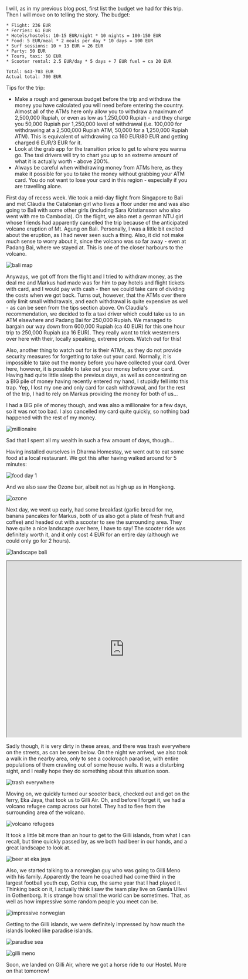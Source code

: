 
I will, as in my previous blog post, first list the budget we had for this trip. Then I will move on to telling the story. The budget:

```
* Flight: 236 EUR
* Ferries: 61 EUR
* Hotels/hostels: 10-15 EUR/night * 10 nights = 100-150 EUR
* Food: 5 EUR/meal * 2 meals per day * 10 days = 100 EUR
* Surf sessions: 10 + 13 EUR = 26 EUR
* Party: 50 EUR
* Tours, taxi: 50 EUR
* Scooter rental: 2.5 EUR/day * 5 days + 7 EUR fuel = ca 20 EUR

Total: 643-703 EUR
Actual total: 700 EUR
```

Tips for the trip:
* Make a rough and generous budget before the trip and withdraw the money you have calculated you will need before entering the country. Almost all of the ATMs here only allow you to withdraw a maximum of 2,500,000 Rupiah, or even as low as 1,250,000 Rupiah - and they charge you 50,000 Rupiah per 1,250,000 level of withdrawal (i.e. 100,000 for withdrawing at a 2,500,000 Rupiah ATM, 50,000 for a 1,250,000 Rupiah ATM). This is equivalent of withdrawing ca 160 EUR/80 EUR and getting charged 6 EUR/3 EUR for it.
* Look at the grab app for the transition price to get to where you wanna go. The taxi drivers will try to chart you up to an extreme amount of what it is actually worth - above 200%.
* Always be careful when withdrawing money from ATMs here, as they make it possible for you to take the money without grabbing your ATM card. You do not want to lose your card in this region - especially if you are travelling alone.

First day of recess week. We took a mid-day flight from Singapore to Bali and met Clàudia the Catalonian girl who lives a floor under me and was also going to Bali with some other girls (including Sara Kristiansson who also went with me to Cambodia). On the flight, we also met a german NTU girl whose friends had apparently cancelled the trip because of the anticipated volcano eruption of Mt. Agung on Bali. Personally, I was a little bit excited about the eruption, as I had never seen such a thing. Also, it did not make much sense to worry about it, since the volcano was so far away - even at Padang Bai, where we stayed at. This is one of the closer harbours to the volcano.

![bali map](https://i1.wp.com/www.bali-travel.de/images/Bali_Map.gif)

Anyways, we got off from the flight and I tried to withdraw money, as the deal me and Markus had made was for him to pay hotels and flight tickets with card, and I would pay with cash - then we could take care of dividing the costs when we got back. Turns out, however, that the ATMs over there only limit small withdrawals, and each withdrawal is quite expensive as well - as can be seen from the tips section above. On Claudia's recommendation, we decided to fix a taxi driver which could take us to an ATM elsewhere and Padang Bai for 250,000 Rupiah. We managed to bargain our way down from 600,000 Rupiah (ca 40 EUR) for this one hour trip to 250,000 Rupiah (ca 16 EUR). They really want to trick westerners over here with their, locally speaking, extreme prices. Watch out for this!

Also, another thing to watch out for is their ATMs, as they do not provide security measures for forgetting to take out your card. Normally, it is impossible to take out the money before you have collected your card. Over here, however, it is possible to take out your money before your card. Having had quite little sleep the previous days, as well as concentrating on a BIG pile of money having recently entered my hand, I stupidly fell into this trap. Yep, I lost my one and only card for cash withdrawal, and for the rest of the trip, I had to rely on Markus providing the money for both of us...

I had a BIG pile of money though, and was also a millionaire for a few days, so it was not too bad. I also cancelled my card quite quickly, so nothing bad happened with the rest of my money.

![millionaire](https://lh3.googleusercontent.com/SjG5OXGIFRzVaeifaHmDG4KBccCtwUYwXjgM7bNj84WWDaV45vHQzgh8nxo0EUracJ62zP7FcfAqsMZ_VgnmSteW1MljtL-2Zvp2LK5hVoW9b8WcU4xsmdPkF83r8QEaDYFD-Q8tYw)

Sad that I spent all my wealth in such a few amount of days, though...

Having installed ourselves in Dharma Homestay, we went out to eat some food at a local restaurant. We got this after having walked around for 5 minutes:

![food day 1](https://lh3.googleusercontent.com/P5lrobd1ALonHOUJMblKwFDmAscTbWTS4ufMLYJ2lOcFDoYex77wqtG79b9Z8aUmT0EB70B94ckYr7Tp-w4F-j0LyZniTR17JE-8nn0zq9hkfTmacOtziZ4aALzQhPPFQYnJfhXfCA)

And we also saw the Ozone bar, albeit not as high up as in Hongkong.

![ozone](https://lh3.googleusercontent.com/SJ4qy0B2vGuCL1pmiVEAklXS3k-m3EZFSqDENRdD4aams39Rz9zzDXPWUs0JelPavKhdAZBOfU9KF58Nh2Mg7MrndONVRim4k_CY2R2l3vxm1Qn0UgYQU0iAMw-dhfNvJ_-8mo0JsA)

Next day, we went up early, had some breakfast (garlic bread for me, banana pancakes for Markus, both of us also got a plate of fresh fruit and coffee) and headed out with a scooter to see the surrounding area. They have quite a nice landscape over here, I have to say! The scooter ride was definitely worth it, and it only cost 4 EUR for an entire day (although we could only go for 2 hours).

![landscape bali](https://lh3.googleusercontent.com/hHWIFQpZO7C0bTpnuBBpFWsnGZkHEGsO4cWwXfevCss24iV1rp02BeKYfU_M6lZqfFQhkpKe2ze8x8AslgPQx0SbfkhUM8UwGM899atL9xGK6izx4HyrX7cyTnd2R918SR_YOjQnhQ)

<iframe src="https://drive.google.com/file/d/1jxso2XiIAfB5fzfWFOv45ZutY4_IrOU5CA/preview" width="640" height="480"></iframe>

Sadly though, it is very dirty in these areas, and there was trash everywhere on the streets, as can be seen below. On the night we arrived, we also took a walk in the nearby area, only to see a cockroach paradise, with entire populations of them crawling out of some house walls. It was a disturbing sight, and I really hope they do something about this situation soon.

![trash everywhere](https://lh3.googleusercontent.com/Ond1XTluXdykFD4zt_UatWZZIr4PRkcGkep6ztp6FcnWhYBLesKALFVtcvfN4gnTWJ37LkKQ2uO0cN8z_vPifanQ0kyAsanOfuvUXSuRtUBfeF3_CBUxe75zCeWOxAgr1dUX_dDDDg)


Moving on, we quickly turned our scooter back, checked out and got on the ferry, Eka Jaya, that took us to Gilli Air. Oh, and before I forget it, we had a volcano refugee camp across our hotel. They had to flee from the surrounding area of the volcano.

![volcano refugees](https://lh3.googleusercontent.com/-quT2ATHfbiUUsZ60gdTZNadSnMm554AMGvKneHdw-Cojc051t-N4TxyxE-gMGf1uAsucU3AcLKtZ3Qj0Wrs7EPWcZQRoJ-wbyQbcGcuwdpTDnfnQg2fUsALiDG0hVAhJdP4-fh33Q)

It took a little bit more than an hour to get to the Gilli islands, from what I can recall, but time quickly passed by, as we both had beer in our hands, and a great landscape to look at.

![beer at eka jaya](https://lh3.googleusercontent.com/dy_j3otNXg2wEt32J_xRKIlGgYteVUZzUKlJ-_Z4hViNUi6DLya2F9-74iNt0iBj905rn6MarblFsOJDhN4aWX5AOsuCR5nDBVeDsDvTXBhEUyyZKfDcjXQjvkHFEdKLJ9WU49RFIg)

Also, we started talking to a norwegian guy who was going to Gilli Meno with his family. Apparently the team he coached had come third in the largest football youth cup, Gothia cup, the same year that I had played it. Thinking back on it, I actually think I saw the team play live on Gamla Ullevi in Gothenborg. It is strange how small the world can be sometimes. That, as well as how impressive some random people you meet can be.

![impressive norwegian](https://lh3.googleusercontent.com/HHOaJvrHbQxa8v0aiqcs9MOx7uuVWdGgVd7oj6bepdpyd0yFLX0jVGQO8ubEUQTgoEknSE3sFVf2lETpVpzOuVCWXuJS9mBfZVJGUHuGW4_xp9KbS4JlH2Yrg9mVKsGgatimcQRw9Q)

Getting to the Gilli islands, we were definitely impressed by how much the islands looked like paradise islands.

![paradise sea](https://lh3.googleusercontent.com/Hbowap65bfrf0sl_CXTI7kFImcFm67V0VtCj34d-dEZgEwDFB3KD6RL7CiHBSRFeFEbDekhN9lLtT-_6gSjcHTraJUrrUO9CbjG6xLCkRhuQ05SoUhoyi9kV8FaSTp6QiUCiFWH8Yw)

![gilli meno](https://lh3.googleusercontent.com/mdFBAh4gucWNtyThw78mIpXaUtSszk0VfP_DYXr9PZpKvBy2i-aqqzL-CUYfoLzeLmXcOGmiaK5FeLoxhWlz3UNqnfRIKjp8FxSi_gP375ngo6RRmJm2QTDPzoPo-CLE1O1FlavXnw)

Soon, we landed on Gilli Air, where we got a horse ride to our Hostel. More on that tomorrow!
